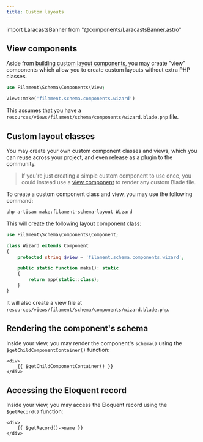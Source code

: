 ```yaml
---
title: Custom layouts
---
```

import LaracastsBanner from "@components/LaracastsBanner.astro"

<LaracastsBanner
    title="Build a Custom Schema Layout"
    description="Watch the Build Advanced Components for Filament series on Laracasts - it will teach you how to build components, and you'll get to know all the internal tools to help you."
    url="https://laracasts.com/series/build-advanced-components-for-filament/episodes/7"
    series="building-advanced-components"
/>

## View components

Aside from [building custom layout components](#custom-layout-classes), you may create "view" components which allow you to create custom layouts without extra PHP classes.

```php
use Filament\Schema\Components\View;

View::make('filament.schema.components.wizard')
```

This assumes that you have a `resources/views/filament/schema/components/wizard.blade.php` file.

## Custom layout classes

You may create your own custom component classes and views, which you can reuse across your project, and even release as a plugin to the community.

> If you're just creating a simple custom component to use once, you could instead use a [view component](#view-components) to render any custom Blade file.

To create a custom component class and view, you may use the following command:

```bash
php artisan make:filament-schema-layout Wizard
```

This will create the following layout component class:

```php
use Filament\Schema\Components\Component;

class Wizard extends Component
{
    protected string $view = 'filament.schema.components.wizard';

    public static function make(): static
    {
        return app(static::class);
    }
}
```

It will also create a view file at `resources/views/filament/schema/components/wizard.blade.php`.

## Rendering the component's schema

Inside your view, you may render the component's `schema()` using the `$getChildComponentContainer()` function:

```blade
<div>
    {{ $getChildComponentContainer() }}
</div>
```

## Accessing the Eloquent record

Inside your view, you may access the Eloquent record using the `$getRecord()` function:

```blade
<div>
    {{ $getRecord()->name }}
</div>
```
